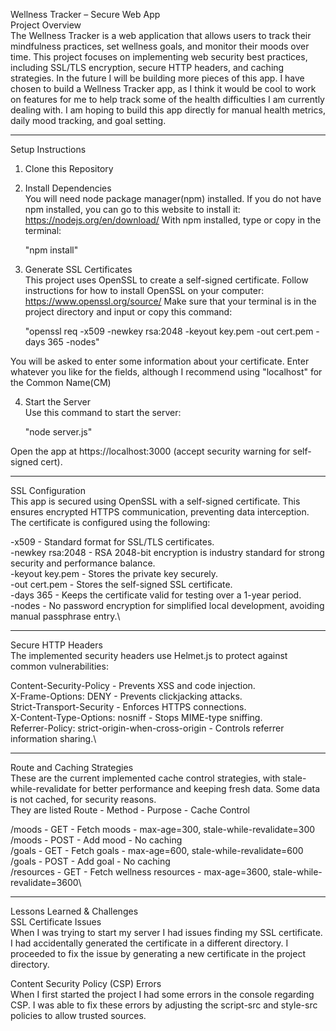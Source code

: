 Wellness Tracker – Secure Web App\
Project Overview\
The Wellness Tracker is a web application that allows users to track their mindfulness practices, set wellness goals, and monitor their moods over time. This project focuses on implementing web security best practices, including SSL/TLS encryption, secure HTTP headers, and caching strategies. In the future I will be building more pieces of this app. I have chosen to build a Wellness Tracker app, as I think it would be cool to work on features for me to help track some of the health difficulties I am currently dealing with. I am hoping to build this app directly for manual health metrics, daily mood tracking, and goal setting.

------------------------------------------------------------------------------------

Setup Instructions
1. Clone this Repository

2. Install Dependencies\
You will need node package manager(npm) installed. If you do not have npm installed, you can go to this website to install it: https://nodejs.org/en/download/
With npm installed, type or copy in the terminal:

    "npm install"

3. Generate SSL Certificates\
This project uses OpenSSL to create a self-signed certificate.
Follow instructions for how to install OpenSSL on your computer: https://www.openssl.org/source/
Make sure that your terminal is in the project directory and input or copy this command:


    "openssl req -x509 -newkey rsa:2048 -keyout key.pem -out cert.pem -days 365 -nodes"

You will be asked to enter some information about your certificate. Enter whatever you like for the fields, although I recommend using "localhost" for the Common Name(CM)

4. Start the Server\
Use this command to start the server:

    "node server.js"

Open the app at https://localhost:3000 (accept security warning for self-signed cert).

------------------------------------------------------------------------------------

SSL Configuration\
This app is secured using OpenSSL with a self-signed certificate. This ensures encrypted HTTPS communication, preventing data interception.\
The certificate is configured using the following:

-x509 - Standard format for SSL/TLS certificates.\
-newkey rsa:2048 - RSA 2048-bit encryption	is industry standard for strong security and performance balance.\
-keyout key.pem - Stores the private key securely.\
-out cert.pem - Stores the self-signed SSL certificate.\
-days 365 - Keeps the certificate valid for testing over a 1-year period.\
-nodes - No password encryption for simplified local development, avoiding manual passphrase entry.\

------------------------------------------------------------------------------------

Secure HTTP Headers\
The implemented security headers use Helmet.js to protect against common vulnerabilities:

Content-Security-Policy - Prevents XSS and code injection.\
X-Frame-Options: DENY - Prevents clickjacking attacks.\
Strict-Transport-Security - Enforces HTTPS connections.\
X-Content-Type-Options: nosniff - Stops MIME-type sniffing.\
Referrer-Policy: strict-origin-when-cross-origin - Controls referrer information sharing.\

------------------------------------------------------------------------------------

Route and Caching Strategies\
These are the current implemented cache control strategies, with stale-while-revalidate for better performance and keeping fresh data. Some data is not cached, for security reasons.\
They are listed Route - Method - Purpose - Cache Control

/moods - GET - Fetch moods - max-age=300, stale-while-revalidate=300\
/moods - POST - Add mood - No caching\
/goals - GET - Fetch goals - max-age=600, stale-while-revalidate=600\
/goals - POST - Add goal - No caching\
/resources - GET - Fetch wellness resources - max-age=3600, stale-while-revalidate=3600\

------------------------------------------------------------------------------------

Lessons Learned & Challenges\
SSL Certificate Issues\
When I was trying to start my server I had issues finding my SSL certificate. I had accidentally generated the certificate in a different directory. I proceeded to fix the issue by generating a new certificate in the project directory.

Content Security Policy (CSP) Errors\
When I first started the project I had some errors in the console regarding CSP. I was able to fix these errors by adjusting the script-src and style-src policies to allow trusted sources.
